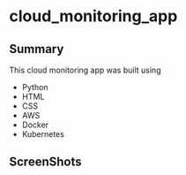 # cloud_monitoring_app

## Summary
This cloud monitoring app was built using
- Python
- HTML
- CSS
- AWS
- Docker
- Kubernetes

## ScreenShots
